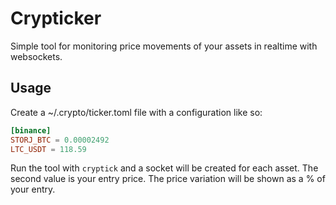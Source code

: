 # Crypticker

Simple tool for monitoring price movements of your assets in realtime with websockets.

## Usage
Create a ~/.crypto/ticker.toml file with a configuration like so:
```toml
[binance]
STORJ_BTC = 0.00002492
LTC_USDT = 118.59
```

Run the tool with `cryptick` and a socket will be created for each asset. The second value is your entry price. The price variation will be shown as a % of your entry.

